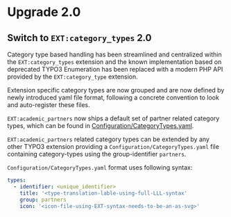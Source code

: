 # Upgrade 2.0

## Switch to `EXT:category_types` 2.0

Category type based handling has been streamlined and centralized within the `EXT:category_types` extension
and the known implementation based on deprecated TYPO3 Enumeration has been replaced with a modern PHP API
provided by the `EXT:category_type` extension.

Extension specific category types are now grouped and are now defined by newly introduced yaml file format,
following a concrete convention to look and auto-register these files.

`EXT:academic_partners` now ships a default set of partner related category types, which can be found
in [Configuration/CategoryTypes.yaml](./Configuration/CategoryTypes.yaml).

`EXT:academic_partners` related category types can be extended by any other TYPO3 extension providing a
`Configuration/CategoryTypes.yaml` file containing category-types using the group-identifier `partners`.

`Configuration/CategoryTypes.yaml` format uses following syntax:

```yaml
types:
  - identifier: <unique_identifier>
    title: '<type-translation-lable-using-full-LLL-syntax'
    group: partners
    icon: '<icon-file-using-EXT-syntax-needs-to-be-an-as-svg>'
```
